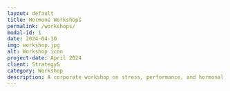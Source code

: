 ```yaml
---
layout: default
title: Hormone Workshops 
permalink: /workshops/
modal-id: 1
date: 2024-04-10
img: workshop.jpg
alt: Workshop icon
project-date: April 2024
client: Strategy&
category: Workshop
description: A corporate workshop on stress, performance, and hormonal health.
---
```

